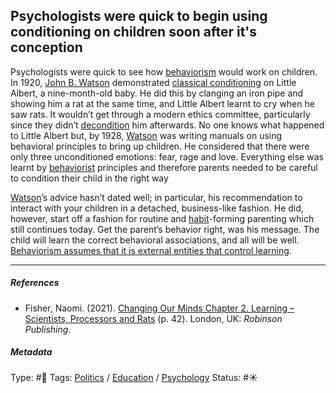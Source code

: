 ## Psychologists were quick to begin using conditioning on children soon after it's conception

Psychologists were quick to see how [behaviorism]() would work on children. In 1920, [John B. Watson]() demonstrated [classical conditioning](Classical%20conditioning.md) on Little Albert, a nine-month-old baby. He did this by clanging an iron pipe and showing him a rat at the same time, and Little Albert learnt to cry when he saw rats. It wouldn’t get through a modern ethics committee, particularly since they didn’t [decondition](Conditioning.md) him afterwards. No one knows what happened to Little Albert but, by 1928, [Watson]() was writing manuals on using behavioral principles to bring up children. He considered that there were only three unconditioned emotions: fear, rage and love. Everything else was learnt by [behaviorist]() principles and therefore parents needed to be careful to condition their child in the right way

[Watson]()’s advice hasn’t dated well; in particular, his recommendation to interact with your children in a detached, business-like fashion. He did, however, start off a fashion for routine and [habit](Habit.md)-forming parenting which still continues today. Get the parent’s behavior right, was his message. The child will learn the correct behavioral associations, and all will be well. [Behaviorism assumes that it is external entities that control learning](Behaviorism%20assumes%20that%20it%20is%20external%20entities%20that%20control%20learning.md).

---

##### References

* Fisher, Naomi. (2021). [Changing Our Minds Chapter 2. Learning – Scientists, Processors and Rats](Changing%20Our%20Minds%20Chapter%202.%20Learning%20%E2%80%93%20Scientists,%20Processors%20and%20Rats.md) (p. 42). London, UK: *Robinson Publishing*.

##### Metadata

Type: #🔴 
Tags: [Politics](Politics.md) / [Education]() / [Psychology](Psychology.md)
Status: #☀️ 
